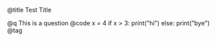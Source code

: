 @title Test Title

@q This is a question
@code 
x = 4
if x > 3:
	print("hi")
else:
	print("bye")
@tag
